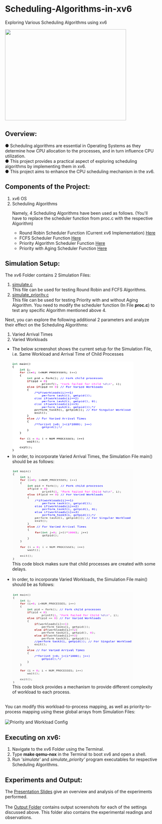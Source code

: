 # Scheduling-Algorithms-in-xv6
Exploring Various Scheduling Algorithms using xv6

<img style="justify:center;" src="https://github.com/user-attachments/assets/bc676e72-c333-41b8-a3b9-a14df2995f77" height="300" width="400">


## Overview:
● Scheduling algorithms are essential in Operating Systems as they determine how CPU allocation to the processes, and in turn influence CPU utilization.<br>
 ● This project provides a practical aspect of exploring scheduling algorithms by implementing them in xv6.<br>
 ● This project aims to enhance the CPU scheduling mechanism in the xv6.

## Components of the Project:
<ol>
 <li>xv6 OS</li>
 <li>Scheduling Algorithms</li>
 <p>Namely, 4 Scheduling Algorithms have been used as follows. (You'll have to replace the scheduler function from proc.c with the respective Algorithm)</p>
 <ul>
  <li>Round Robin Scheduler Function (Current xv6 Implementation) <a href="https://github.com/shalaka-thorat/Scheduling-in-xv6/blob/main/RR.c">Here</a></li>
  <li>FCFS Scheduler Function <a href="https://github.com/shalaka-thorat/Scheduling-in-xv6/blob/main/FCFS.c">Here</a></li>
  <li>Priority Algorithm Scheduler Function <a href="https://github.com/shalaka-thorat/Scheduling-in-xv6/blob/main/Priority.c">Here</a></li>
  <li>Priority with Aging Scheduler Function <a href="https://github.com/shalaka-thorat/Scheduling-in-xv6/blob/main/Aging.c">Here</a></li>
 </ul>
</ol>

## Simulation Setup:
The xv6 Folder contains 2 Simulation Files:
1) <a href="https://github.com/shalaka-thorat/Scheduling-in-xv6/blob/main/xv6/simulate.c">simulate.c</a> <br>
   This file can be used for testing Round Robin and FCFS Algorithms.
2) <a href="https://github.com/shalaka-thorat/Scheduling-in-xv6/blob/main/xv6/simulate_priority.c">simulate_priority.c</a> <br>
   This file can be used for testing Priority with and without Aging Algorithm.
You need to modify the scheduler function (In File <b>proc.c</b>) to test any specific Algorithm mentioned above 4.<br>

Next, you can explore the following additional 2 parameters and analyze their effect on the Scheduling Algorithms:
1) Varied Arrival Times
2) Varied Workloads

<ul>
 <li>The below screenshot shows the current setup for the Simulation File, i.e. Same Workload and Arrival Time of Child Processes<br><br>
<img src="https://github.com/shalaka-thorat/Scheduling-in-xv6/blob/main/Simulation-Setup/singular.png" height="300" width="400"></li>

<li>In order, to incorporate Varied Arrival Times, the Simulation File main() should be as follows:<br><br>
<img src="https://github.com/shalaka-thorat/Scheduling-in-xv6/blob/main/Simulation-Setup/varrival.png" height="300" width="400"><br>
This code block makes sure that child processes are created with some delays.<br><br></li>

<li>In order, to incorporate Varied Workloads, the Simulation File main() should be as follows:<br><br>
<img src="https://github.com/shalaka-thorat/Scheduling-in-xv6/blob/main/Simulation-Setup/vworkload.png" height="300" width="400"><br>
This code block provides a mechanism to provide different complexity of workload to each process.<br><br></li></ul>

You can modify this workload-to-process mapping, as well as priority-to-process mapping using these global arrays from Simulation Files:<br><br>
<img width="215" alt="Priority and Workload Config" src="https://github.com/user-attachments/assets/f4fde2da-a09f-414a-a39f-541f8797312c">

## Executing on xv6:
1) Navigate to the xv6 Folder using the Terminal.<br>
2) Type <b>make qemu-nox</b> in the Terminal to boot xv6 and open a shell.<br>
3) Run <i>'simulate'</i> and <i>simulate_priority'</i> program executables for respective Scheduling Algorithms.

## Experiments and Output:

The <a href="https://github.com/shalaka-thorat/Scheduling-in-xv6/blob/main/Presentation_Slides.pdf">Presentation Slides</a> give an overview and analysis of the experiments performed.<br><br>
The <a href="https://github.com/shalaka-thorat/Scheduling-in-xv6/tree/main/Output">Output Folder</a> contains output screenshots for each of the settings discussed above. This folder also contains the experimental readings and observations.<br>
